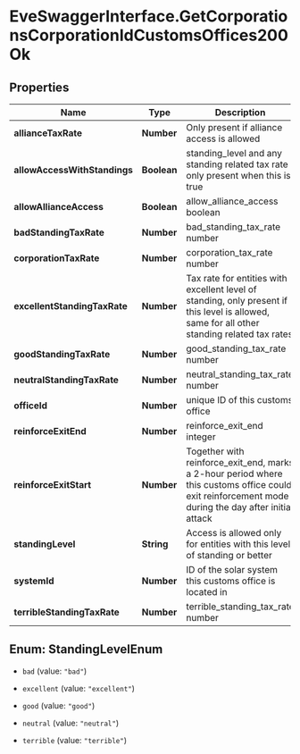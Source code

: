# EveSwaggerInterface.GetCorporationsCorporationIdCustomsOffices200Ok

## Properties
Name | Type | Description | Notes
------------ | ------------- | ------------- | -------------
**allianceTaxRate** | **Number** | Only present if alliance access is allowed | [optional] 
**allowAccessWithStandings** | **Boolean** | standing_level and any standing related tax rate only present when this is true | 
**allowAllianceAccess** | **Boolean** | allow_alliance_access boolean | 
**badStandingTaxRate** | **Number** | bad_standing_tax_rate number | [optional] 
**corporationTaxRate** | **Number** | corporation_tax_rate number | [optional] 
**excellentStandingTaxRate** | **Number** | Tax rate for entities with excellent level of standing, only present if this level is allowed, same for all other standing related tax rates | [optional] 
**goodStandingTaxRate** | **Number** | good_standing_tax_rate number | [optional] 
**neutralStandingTaxRate** | **Number** | neutral_standing_tax_rate number | [optional] 
**officeId** | **Number** | unique ID of this customs office | 
**reinforceExitEnd** | **Number** | reinforce_exit_end integer | 
**reinforceExitStart** | **Number** | Together with reinforce_exit_end, marks a 2-hour period where this customs office could exit reinforcement mode during the day after initial attack | 
**standingLevel** | **String** | Access is allowed only for entities with this level of standing or better | [optional] 
**systemId** | **Number** | ID of the solar system this customs office is located in | 
**terribleStandingTaxRate** | **Number** | terrible_standing_tax_rate number | [optional] 


<a name="StandingLevelEnum"></a>
## Enum: StandingLevelEnum


* `bad` (value: `"bad"`)

* `excellent` (value: `"excellent"`)

* `good` (value: `"good"`)

* `neutral` (value: `"neutral"`)

* `terrible` (value: `"terrible"`)




